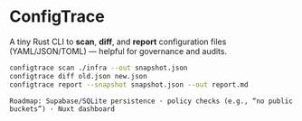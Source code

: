 # ConfigTrace

A tiny Rust CLI to **scan**, **diff**, and **report** configuration files (YAML/JSON/TOML) — helpful for governance and audits.

```bash
configtrace scan ./infra --out snapshot.json
configtrace diff old.json new.json
configtrace report --snapshot snapshot.json --out report.md
```

`Roadmap: Supabase/SQLite persistence · policy checks (e.g., “no public buckets”) · Nuxt dashboard`
